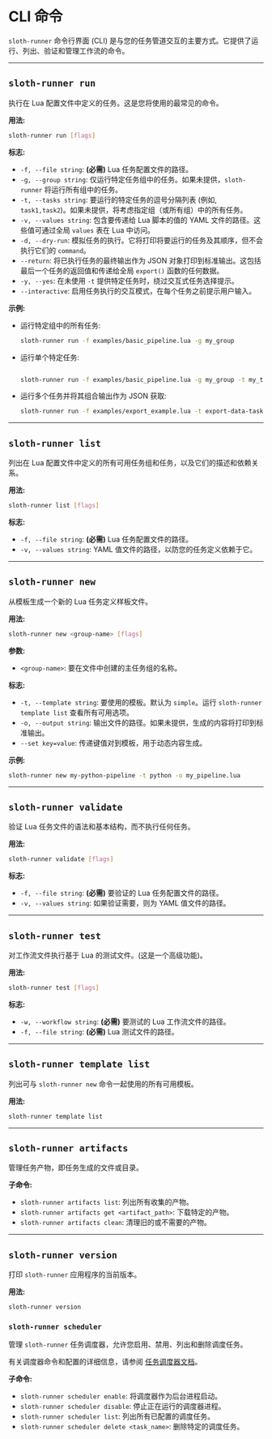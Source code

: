 # CLI 命令

`sloth-runner` 命令行界面 (CLI) 是与您的任务管道交互的主要方式。它提供了运行、列出、验证和管理工作流的命令。

---

## `sloth-runner run`

执行在 Lua 配置文件中定义的任务。这是您将使用的最常见的命令。

**用法:**
```bash
sloth-runner run [flags]
```

**标志:**

*   `-f, --file string`: **(必需)** Lua 任务配置文件的路径。
*   `-g, --group string`: 仅运行特定任务组中的任务。如果未提供，`sloth-runner` 将运行所有组中的任务。
*   `-t, --tasks string`: 要运行的特定任务的逗号分隔列表 (例如, `task1,task2`)。如果未提供，将考虑指定组（或所有组）中的所有任务。
*   `-v, --values string`: 包含要传递给 Lua 脚本的值的 YAML 文件的路径。这些值可通过全局 `values` 表在 Lua 中访问。
*   `-d, --dry-run`: 模拟任务的执行。它将打印将要运行的任务及其顺序，但不会执行它们的 `command`。
*   `--return`: 将已执行任务的最终输出作为 JSON 对象打印到标准输出。这包括最后一个任务的返回值和传递给全局 `export()` 函数的任何数据。
*   `-y, --yes`: 在未使用 `-t` 提供特定任务时，绕过交互式任务选择提示。
*   `--interactive`: 启用任务执行的交互模式，在每个任务之前提示用户输入。

**示例:**

*   运行特定组中的所有任务:
    ```bash
    sloth-runner run -f examples/basic_pipeline.lua -g my_group
    ```
*   运行单个特定任务:
    ```bash

    sloth-runner run -f examples/basic_pipeline.lua -g my_group -t my_task
    ```
*   运行多个任务并将其组合输出作为 JSON 获取:
    ```bash
    sloth-runner run -f examples/export_example.lua -t export-data-task --return
    ```

---

## `sloth-runner list`

列出在 Lua 配置文件中定义的所有可用任务组和任务，以及它们的描述和依赖关系。

**用法:**
```bash
sloth-runner list [flags]
```

**标志:**

*   `-f, --file string`: **(必需)** Lua 任务配置文件的路径。
*   `-v, --values string`: YAML 值文件的路径，以防您的任务定义依赖于它。

---

## `sloth-runner new`

从模板生成一个新的 Lua 任务定义样板文件。

**用法:**
```bash
sloth-runner new <group-name> [flags]
```

**参数:**

*   `<group-name>`: 要在文件中创建的主任务组的名称。

**标志:**

*   `-t, --template string`: 要使用的模板。默认为 `simple`。运行 `sloth-runner template list` 查看所有可用选项。
*   `-o, --output string`: 输出文件的路径。如果未提供，生成的内容将打印到标准输出。
*   `--set key=value`: 传递键值对到模板，用于动态内容生成。

**示例:**
```bash
sloth-runner new my-python-pipeline -t python -o my_pipeline.lua
```

---

## `sloth-runner validate`

验证 Lua 任务文件的语法和基本结构，而不执行任何任务。

**用法:**
```bash
sloth-runner validate [flags]
```

**标志:**

*   `-f, --file string`: **(必需)** 要验证的 Lua 任务配置文件的路径。
*   `-v, --values string`: 如果验证需要，则为 YAML 值文件的路径。

---

## `sloth-runner test`

对工作流文件执行基于 Lua 的测试文件。(这是一个高级功能)。

**用法:**
```bash
sloth-runner test [flags]
```

**标志:**

*   `-w, --workflow string`: **(必需)** 要测试的 Lua 工作流文件的路径。
*   `-f, --file string`: **(必需)** Lua 测试文件的路径。

---

## `sloth-runner template list`

列出可与 `sloth-runner new` 命令一起使用的所有可用模板。

**用法:**
```bash
sloth-runner template list
```

---

## `sloth-runner artifacts`

管理任务产物，即任务生成的文件或目录。

**子命令:**

*   `sloth-runner artifacts list`: 列出所有收集的产物。
*   `sloth-runner artifacts get <artifact_path>`: 下载特定的产物。
*   `sloth-runner artifacts clean`: 清理旧的或不需要的产物。

---

## `sloth-runner version`

打印 `sloth-runner` 应用程序的当前版本。

**用法:**
```bash
sloth-runner version
```

### `sloth-runner scheduler`

管理 `sloth-runner` 任务调度器，允许您启用、禁用、列出和删除调度任务。

有关调度器命令和配置的详细信息，请参阅 [任务调度器文档](scheduler.md)。

**子命令:**

*   `sloth-runner scheduler enable`: 将调度器作为后台进程启动。
*   `sloth-runner scheduler disable`: 停止正在运行的调度器进程。
*   `sloth-runner scheduler list`: 列出所有已配置的调度任务。
*   `sloth-runner scheduler delete <task_name>`: 删除特定的调度任务。

